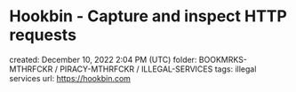 # Hookbin - Capture and inspect HTTP requests

created: December 10, 2022 2:04 PM (UTC)
folder: BOOKMRKS-MTHRFCKR / PIRACY-MTHRFCKR / ILLEGAL-SERVICES
tags: illegal services
url: https://hookbin.com